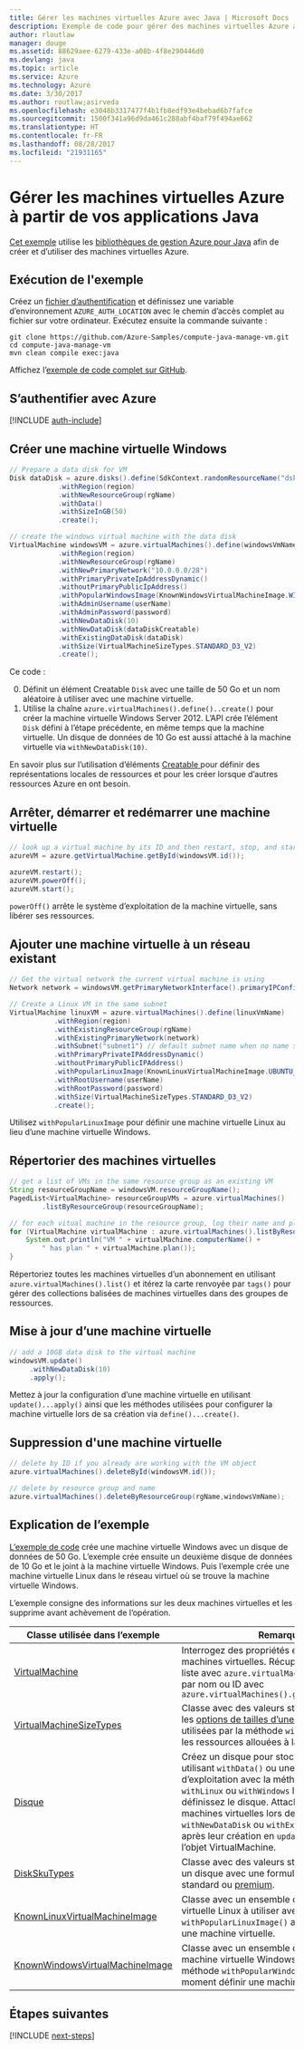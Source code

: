 ```yaml
---
title: Gérer les machines virtuelles Azure avec Java | Microsoft Docs
description: Exemple de code pour gérer des machines virtuelles Azure avec le kit de développement logiciel (SDK) pour Java
author: rloutlaw
manager: douge
ms.assetid: 88629aee-6279-433e-a08b-4f8e290446d0
ms.devlang: java
ms.topic: article
ms.service: Azure
ms.technology: Azure
ms.date: 3/30/2017
ms.author: routlaw;asirveda
ms.openlocfilehash: e3048b3317477f4b1fb8edf93e4bebad6b7fafce
ms.sourcegitcommit: 1500f341a96d9da461c288abf4baf79f494ae662
ms.translationtype: HT
ms.contentlocale: fr-FR
ms.lasthandoff: 08/28/2017
ms.locfileid: "21931165"
---
```

# <a name="manage-azure-virtual-machines-from-your-java-applications"></a>Gérer les machines virtuelles Azure à partir de vos applications Java

[Cet exemple](https://github.com/Azure-Samples/compute-java-manage-vm/) utilise les [bibliothèques de gestion Azure pour Java](https://github.com/Azure/azure-sdk-for-java) afin de créer et d’utiliser des machines virtuelles Azure.

## <a name="run-the-sample"></a>Exécution de l'exemple

Créez un [fichier d’authentification](https://github.com/Azure/azure-sdk-for-java/blob/master/AUTH.md) et définissez une variable d’environnement `AZURE_AUTH_LOCATION` avec le chemin d’accès complet au fichier sur votre ordinateur. Exécutez ensuite la commande suivante :

```
git clone https://github.com/Azure-Samples/compute-java-manage-vm.git
cd compute-java-manage-vm
mvn clean compile exec:java
```

Affichez l’[exemple de code complet sur GitHub](https://github.com/Azure-Samples/compute-java-manage-vm/blob/master/src/main/java/com/microsoft/azure/management/compute/samples/ManageVirtualMachine.java).

## <a name="authenticate-with-azure"></a>S’authentifier avec Azure

[!INCLUDE [auth-include](includes/java-auth-include.md)]

## <a name="create-a-windows-virtual-machine"></a>Créer une machine virtuelle Windows

```java
// Prepare a data disk for VM
Disk dataDisk = azure.disks().define(SdkContext.randomResourceName("dsk", 30))
            .withRegion(region)
            .withNewResourceGroup(rgName)
            .withData()
            .withSizeInGB(50)
            .create();

// create the windows virtual machine with the data disk            
VirtualMachine windowsVM = azure.virtualMachines().define(windowsVmName)
            .withRegion(region)
            .withNewResourceGroup(rgName)
            .withNewPrimaryNetwork("10.0.0.0/28")
            .withPrimaryPrivateIpAddressDynamic()
            .withoutPrimaryPublicIpAddress()
            .withPopularWindowsImage(KnownWindowsVirtualMachineImage.WINDOWS_SERVER_2012_R2_DATACENTER)
            .withAdminUsername(userName)
            .withAdminPassword(password)
            .withNewDataDisk(10)
            .withNewDataDisk(dataDiskCreatable)
            .withExistingDataDisk(dataDisk)
            .withSize(VirtualMachineSizeTypes.STANDARD_D3_V2)
            .create();
```

Ce code :   

0. Définit un élément Creatable `Disk` avec une taille de 50 Go et un nom aléatoire à utiliser avec une machine virtuelle.
0. Utilise la chaîne `azure.virtualMachines().define()..create()` pour créer la machine virtuelle Windows Server 2012. L’API crée l’élément `Disk` défini à l’étape précédente, en même temps que la machine virtuelle. Un disque de données de 10 Go est aussi attaché à la machine virtuelle via `withNewDataDisk(10)`.

En savoir plus sur l’utilisation d’éléments [Creatable<T> ](java-sdk-azure-concepts.md#Creatables) pour définir des représentations locales de ressources et pour les créer lorsque d’autres ressources Azure en ont besoin.

## <a name="stop-start-and-restart-a-virtual-machine"></a>Arrêter, démarrer et redémarrer une machine virtuelle

```java
// look up a virtual machine by its ID and then restart, stop, and start it
azureVM = azure.getVirtualMachine.getById(windowsVM.id());

azureVM.restart();
azureVM.powerOff();
azureVM.start();
```

`powerOff()` arrête le système d’exploitation de la machine virtuelle, sans libérer ses ressources.

## <a name="add-a-virtual-machine-to-an-existing-network"></a>Ajouter une machine virtuelle à un réseau existant

```java
// Get the virtual network the current virtual machine is using
Network network = windowsVM.getPrimaryNetworkInterface().primaryIPConfiguration().getNetwork();

// Create a Linux VM in the same subnet
VirtualMachine linuxVM = azure.virtualMachines().define(linuxVmName)
           .withRegion(region)
           .withExistingResourceGroup(rgName)
           .withExistingPrimaryNetwork(network)
           .withSubnet("subnet1") // default subnet name when no name specified at creation
           .withPrimaryPrivateIPAddressDynamic()
           .withoutPrimaryPublicIPAddress()
           .withPopularLinuxImage(KnownLinuxVirtualMachineImage.UBUNTU_SERVER_16_04_LTS)
           .withRootUsername(userName)
           .withRootPassword(password)
           .withSize(VirtualMachineSizeTypes.STANDARD_D3_V2)
           .create();
```

Utilisez `withPopularLinuxImage` pour définir une machine virtuelle Linux au lieu d’une machine virtuelle Windows.


## <a name="list-virtual-machines"></a>Répertorier des machines virtuelles

```java
// get a list of VMs in the same resource group as an existing VM
String resourceGroupName = windowsVM.resourceGroupName();
PagedList<VirtualMachine> resourceGroupVMs = azure.virtualMachines()
        .listByResourceGroup(resourceGroupName); 

// for each vitual machine in the resource group, log their name and plan
for (VirtualMachine virtualMachine : azure.virtualMachines().listByResourceGroup(resourceGroupName)) {
    System.out.println("VM " + virtualMachine.computerName() + 
        " has plan " + virtualMachine.plan());
}
```

Répertoriez toutes les machines virtuelles d’un abonnement en utilisant `azure.virtualMachines().list()` et itérez la carte renvoyée par `tags()` pour gérer des collections balisées de machines virtuelles dans des groupes de ressources.

## <a name="update-a-virtual-machine"></a>Mise à jour d’une machine virtuelle

```java
// add a 10GB data disk to the virtual machine
windowsVM.update()
     .withNewDataDisk(10)
     .apply();
```

Mettez à jour la configuration d’une machine virtuelle en utilisant `update()...apply()` ainsi que les méthodes utilisées pour configurer la machine virtuelle lors de sa création via `define()...create()`.

## <a name="delete-a-virtual-machine"></a>Suppression d'une machine virtuelle

```java
// delete by ID if you already are working with the VM object
azure.virtualMachines().deleteById(windowsVM.id());

// delete by resource group and name
azure.virtualMachines().deleteByResourceGroup(rgName,windowsVmName);
```

## <a name="sample-explanation"></a>Explication de l’exemple

[L’exemple de code](https://github.com/Azure-Samples/compute-java-manage-vm/blob/master/src/main/java/com/microsoft/azure/management/compute/samples/ManageVirtualMachine.java) crée une machine virtuelle Windows avec un disque de données de 50 Go. L’exemple crée ensuite un deuxième disque de données de 10 Go et le joint à la machine virtuelle Windows.
Puis l’exemple crée une machine virtuelle Linux dans le réseau virtuel où se trouve la machine virtuelle Windows.

L’exemple consigne des informations sur les deux machines virtuelles et les supprime avant achèvement de l’opération.

| Classe utilisée dans l’exemple | Remarques
|-------|-------|
| [VirtualMachine](https://docs.microsoft.com/java/api/com.microsoft.azure.management.compute._virtual_machine) | Interrogez des propriétés et gérez l’état des machines virtuelles. Récupéré sous forme de liste avec `azure.virtualMachines().list()` ou par nom ou ID avec `azure.virtualMachines().getByResourceGroup()`
| [VirtualMachineSizeTypes](https://docs.microsoft.com/java/api/com.microsoft.azure.management.compute._virtual_machine_size_types) | Classe avec des valeurs statiques qui mappent les [options de tailles d’une machine virtuelle](https://azure.microsoft.com/pricing/details/virtual-machines/linux/), utilisées par la méthode `withSize()` pour définir les ressources allouées à la machine virtuelle.
| [Disque](https://docs.microsoft.com/java/api/com.microsoft.azure.management.compute._disk) | Créez un disque pour stocker des données en utilisant `withData()` ou une image de système d’exploitation avec la méthode appropriée `withLinux` ou `withWindows` lorsque vous définissez le disque. Attachez des disques aux machines virtuelles lors de leur création (`using withNewDataDisk` ou `withExistingDataDisk`) ou après leur création en `update()..apply()` sur l’objet VirtualMachine.
| [DiskSkuTypes](https://docs.microsoft.com/java/api/com.microsoft.azure.management.compute._disk_sku_types) | Classe avec des valeurs statiques pour définir un disque avec une formule de stockage standard ou [premium](https://docs.microsoft.com/azure/storage/storage-premium-storage).
| [KnownLinuxVirtualMachineImage](https://docs.microsoft.com/java/api/com.microsoft.azure.management.compute._known_linux_virtual_machine_image) | Classe avec un ensemble d’options de machine virtuelle Linux à utiliser avec la méthode `withPopularLinuxImage()` au moment de définir une machine virtuelle.
| [KnownWindowsVirtualMachineImage](https://docs.microsoft.com/java/api/com.microsoft.azure.management.compute._known_windows_virtual_machine_image) | Classe avec un ensemble d’options d’image de machine virtuelle Windows à utiliser avec la méthode `withPopularWindowsImage()` au moment définir une machine virtuelle.

## <a name="next-steps"></a>Étapes suivantes

[!INCLUDE [next-steps](includes/java-next-steps.md)]